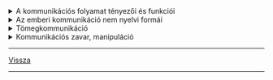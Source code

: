 <link rel='stylesheet' href='../../css/styles.css'/>

<details>
<summary>A kommunikációs folyamat tényezői és funkciói</summary>

---

## Kommunikáció: (közlésfolyamat)
>
A nyelvi kommunikáció a nyelvi jelrendszernek az emberi érintkezésben való szándékos és kölcsönös felhasználása.
Választások, döntések sorozata és társas tevékenység.
>
| A közlési folyamat tényezői |  |  |  |  |
| :-- | :-- | :-- | :-- | :-- |
| adó -| -csatorna -| -üzenet -| -csatorna -| -vevő |
| beszélő |  | kódnyelv |  | hallgató |

## Beszédhelyzetek
>
Funkciói, célja:
- tájékoztatás vagy ismeretterjesztés
- felhívás
- kapcsolatteremtés, tartás, zárás (köszönöm, viszlát)
- értelmező
- gyönyörködtető, esztétikai

---

</details>

<details>
<summary>Az emberi kommunikáció nem nyelvi formái</summary>

---

A beszéd mellett a gesztusoknak, mimkáknak, testtartásnak, járásnak, öltözködésnek...is fontos szerepe van. Minél többféle összehangolt jelzést kapunk, annál gazdagabb az élményünk a közlendőröl.

Metakommunikációnak nevezzük a szavakon túli, illetve azokkal párhuzamosan ható egyéb kifejező megnyilatkozásokat.

Közlésrendszernek körülbelül 7%-a verbális (szavak), 38%-a vokális (hangerő) és 55%-a nem verbális jelzés.
>
Metakommunikációban sokszor a rejtett lényegi mondanivaló fejeződik ki. 
Gyakran előfordul, hogy a verbális közlésnek éppen az ellentétjét fejezik ki a vele párhuzamos metakommunikációs jelzések.
A nem verbális jelzések nagy része velünk született, örökölt, más részük szerzett, tanult jelzésekből áll.

---

</details>

<details>
<summary>Tömegkommunikáció</summary>

---

### Tömegkommunikációs eszközök:
- újság
- rádió
- televízió
- internet
>
A tömegkommunikáció a média segítségével történik, funkciójuk elsősorban a tájékoztatás, szórakoztatás és tanítás.
>
Tömegkommunikáció olyan közlésfolyamat, amelyben a befogadó nagy létszámú heterogén sokaság. Az információ feladója mind időben, mind térben távol van a befogadótól, így legtöbbször nics közvetlen visszajelzésre lehetőség.
>
A kommunikációs eszközök "kikapcsolhatóak", így a folyamat megszakítható.
>
Célja: normák, értékek közvetítése, a közvélemény formálása, befolyásolása, közvetítés a hatalom és a társadalom között.

### Satjó műfajok
>
a legrégibb média műfaj, úgy juttattak el információkat, hogy a hármas követelménynek tesznek eleget:
- aktualitás (időszerű)
- perioditás (szabályos időközönkénti ismétlődés)
- publicitás (nyilvánosság)

### Leggyakoribb sajtó műfajok
>
#### tájékoztató műfajok:
- hír:
   - friss, közérdekű információ
   - a következő kérdésekre válaszol: *ki, mit, mikor, hol, miért, hogyan*
   - újságírás alapműfaja, tájékoztat
   - mindig címmel jelenik meg
- közlemény:
   - valamilyen vállalat, szervezet, magánszemély fontos közérdekű információt tartalmazó üzenete
- tudósítás:
   - a tudósító a helyszínről szolgáltat információkat
   - pontosnak, tárgyilagosnak, tényszerűnek kell lennie
   - megfogalmaz saját tapasztalatot, tehát fontos a személyes jelenlét
   - a tudósító csupán szemlélő
- riport:
   - az újságíró egyszerre elbeszélő és cselekvő
   - témája valamilyen izgalmas történet, szokatlan jelenség
   - a helyszínről az érintetteket megszólítva közöl
   - tárgyilagosságra törekszik de a tudósítónál több teret nyer a személyesség
   - párbeszédeket, helyzetrajzot, jellemfestést, személyes hangot alkalmaz
- interjú:
   - párbeszédes szerkezetű, riporter és riportalany
   - az újságíró csupán közvetítő, személyisége háttérbe szorul
   - témája bármilyen elméleti vagy gyakorlati kérdés lehet, amely az olvasó számára érdekes lehet 

véleményközlő műfajok:
- cikk:
   - tényszerű közlés a cikkíró véleményével, elemzésével
- kommentár (hírmagyarázat)
   - hírek, információk megértését segíti elő, háttéranyagok bemutatásával
   - megjelenhet, hírbe foglalva és elkülönülve is
   - célja a közvélemény formálás
   - fogalmakat magyaráz, értékel
- glossza
   - rövid, tömör, szókimondó, ironikus csattnóival záródó írás
   - bármilyen hétköznapi jelenséget gúnyolhat
   - személyes hangvételű
   - stíluseszközei: nagyítás, túlzás, fokozás
   - az olvasó érzelmeire kíván hatni
- nyílt levél
   - közérdekű, nyilvánosságra tartozó témájú
   - levél formában íródhat
   - ismert vagy kitalált (fiktív) személyhez szól
- olvasói levél
   - olvasók véleményét, hozzászólásait tartalmazza
   - rövidítve, átdolgozva jelenik meg
- kritika
   - műbírálat, értekező írás
   - tárgya lehet: irodalmi, színházi, képművészeti, zenei, film, ...

### Rádiós és televíziós műfajok

Egy részük felvételről, előre rögzítve és megszerkesztve kerül adásba, másik részük pedig élő adás

Terjesztés köre szerint lehet:
- világméretű
- országos
- határon túli
- helyi, regionális

Fenntartó szerint:
- közszolgálati
- kereskedelmi
- társadalmi

Műsorok témakörei szerint:
- egyprofilú
- többprofilú

### Internet

Az egész világot körülölelő számítógép hálózat.
Eltérés a töbi médiától, hogy van lehetőség kétirányú kommunikációra, kommentelésre és saját tartalmak feltöltésére.
Átfogó médium, mert mindhárom tömegkommunikációs eszköz tartalmát képes megjeleníteni.

Műfajai a hagyományos médiumok is kialakítják a saját internetes felületüket.

Új kommunikációs és tömegkommunikációs formák: közösségi oldalak, véleményközlő blogok, enciklopédiák, lexikonok, ...
A műfajhatárok elmosódnak.

### Kommunikációs zavar, manipuláció

---

</details>

<details>
<summary>Kommunikációs zavar, manipuláció</summary>

---

### kommunikációs zavar

Léteznek olyan kommunikációs problémák, amelyek gátolják a felek részvételét a kielégítő kommunikációban.
Ezek eredhetnek:
1. egyén szempontjából
1. fizikai okokból
1. lelki okokból
1. az ismeretek vagy a motiváció hiányából
1. közösség szempontjából:

---

</details>

---

[Vissza](../../../README.md)

---
